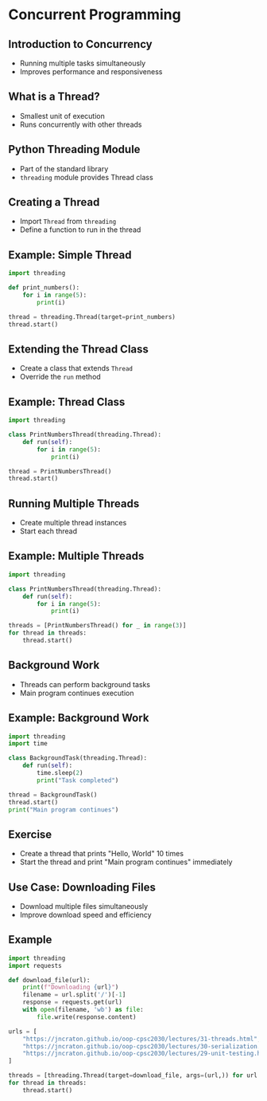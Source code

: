 # Concurrent Programming

## Introduction to Concurrency

- Running multiple tasks simultaneously
- Improves performance and responsiveness

## What is a Thread?

- Smallest unit of execution
- Runs concurrently with other threads

## Python Threading Module

- Part of the standard library
- `threading` module provides Thread class

## Creating a Thread

- Import `Thread` from `threading`
- Define a function to run in the thread

## Example: Simple Thread

```python
import threading

def print_numbers():
    for i in range(5):
        print(i)

thread = threading.Thread(target=print_numbers)
thread.start()
```

## Extending the Thread Class

- Create a class that extends `Thread`
- Override the `run` method

## Example: Thread Class

```python
import threading

class PrintNumbersThread(threading.Thread):
    def run(self):
        for i in range(5):
            print(i)

thread = PrintNumbersThread()
thread.start()
```

## Running Multiple Threads

- Create multiple thread instances
- Start each thread

## Example: Multiple Threads

```python
import threading

class PrintNumbersThread(threading.Thread):
    def run(self):
        for i in range(5):
            print(i)

threads = [PrintNumbersThread() for _ in range(3)]
for thread in threads:
    thread.start()
```

## Background Work

- Threads can perform background tasks
- Main program continues execution

## Example: Background Work

```python
import threading
import time

class BackgroundTask(threading.Thread):
    def run(self):
        time.sleep(2)
        print("Task completed")

thread = BackgroundTask()
thread.start()
print("Main program continues")
```

## Exercise

- Create a thread that prints "Hello, World" 10 times
- Start the thread and print "Main program continues" immediately

## Use Case: Downloading Files

- Download multiple files simultaneously
- Improve download speed and efficiency

## Example

```python
import threading
import requests

def download_file(url):
    print(f"Downloading {url}")
    filename = url.split('/')[-1]
    response = requests.get(url)
    with open(filename, 'wb') as file:
        file.write(response.content)

urls = [
    "https://jncraton.github.io/oop-cpsc2030/lectures/31-threads.html",
    "https://jncraton.github.io/oop-cpsc2030/lectures/30-serialization.html",
    "https://jncraton.github.io/oop-cpsc2030/lectures/29-unit-testing.html"
]

threads = [threading.Thread(target=download_file, args=(url,)) for url in urls]
for thread in threads:
    thread.start()
```
